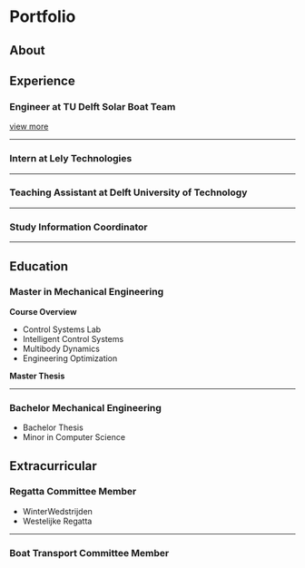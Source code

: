# Portfolio

## About

## Experience

### Engineer at TU Delft Solar Boat Team
[view more](/pages/solarboat)

---

### Intern at Lely Technologies

---

### Teaching Assistant at Delft University of Technology

---

### Study Information Coordinator

---

## Education

### Master in Mechanical Engineering

**Course Overview**
- Control Systems Lab
- Intelligent Control Systems
- Multibody Dynamics
- Engineering Optimization


**Master Thesis**

---

### Bachelor Mechanical Engineering
- Bachelor Thesis
- Minor in Computer Science

## Extracurricular

### Regatta Committee Member
- WinterWedstrijden
- Westelijke Regatta

---

### Boat Transport Committee Member